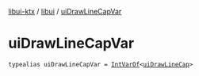 [libui-ktx](../index.md) / [libui](index.md) / [uiDrawLineCapVar](./ui-draw-line-cap-var.md)

# uiDrawLineCapVar

`typealias uiDrawLineCapVar = `[`IntVarOf`](../kotlinx.cinterop/-int-var-of/index.md)`<`[`uiDrawLineCap`](ui-draw-line-cap.md)`>`